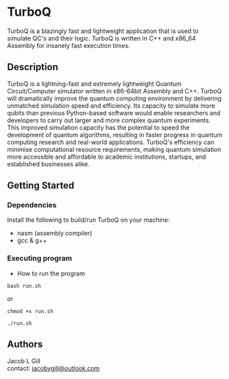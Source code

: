 # TurboQ

TurboQ is a blazingly fast and lightweight application that is used to simulate QC's and their logic.
TurboQ is written in C++ and x86_64 Assembly for insanely fast execution times. 

## Description
TurboQ is a lightning-fast and extremely lightweight Quantum Circuit/Computer simulator written in x86-64bit Assembly and C++. TurboQ will dramatically improve the quantum computing environment by delivering unmatched simulation speed and efficiency. Its capacity to simulate more qubits than previous Python-based software would enable researchers and developers to carry out larger and more complex quantum experiments. This improved simulation capacity has the potential to speed the development of quantum algorithms, resulting in faster progress in quantum computing research and real-world applications. TurboQ's efficiency can minimise computational resource requirements, making quantum simulation more accessible and affordable to academic institutions, startups, and established businesses alike.

## Getting Started

### Dependencies

Install the following to build/run TurboQ on your machine: 
* nasm (assembly compiler)
* gcc & g++

### Executing program

* How to run the program
```
bash run.sh
```
or

```
chmod +x run.sh
```

```
./run.sh
```

## Authors

Jacob L Gill  
contact: jacobygill@outlook.com

